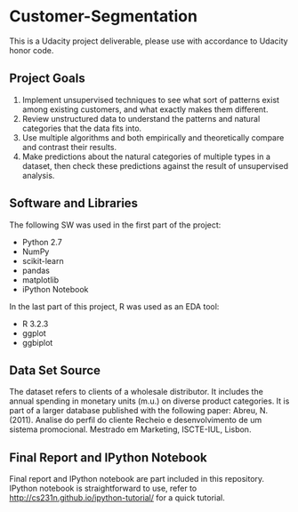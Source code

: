 # Customer-Segmentation
This is a Udacity project deliverable, please use with accordance to Udacity honor code.

## Project Goals
1. Implement unsupervised techniques to see what sort of patterns exist among existing customers, and what exactly makes them different.
2. Review unstructured data to understand the patterns and natural categories that the data fits into.
3. Use multiple algorithms and both empirically and theoretically compare and contrast their results.
4. Make predictions about the natural categories of multiple types in a dataset, then check these predictions against the result of unsupervised analysis.

## Software and Libraries
The following SW was used in the first part of the project:
* Python 2.7
* NumPy
* scikit-learn
* pandas
* matplotlib
* iPython Notebook

In the last part of this project, R was used as an EDA tool:
* R 3.2.3
* ggplot
* ggbiplot

## Data Set Source
The dataset refers to clients of a wholesale distributor. It includes the annual spending in monetary units (m.u.) on diverse product categories.
It is part of a larger database published with the following paper:
Abreu, N. (2011). Analise do perfil do cliente Recheio e desenvolvimento de um sistema promocional. Mestrado em Marketing, ISCTE-IUL, Lisbon.

## Final Report and IPython Notebook
Final report and IPython notebook are part included in this repository. IPython notebook is straightforward to use, refer to http://cs231n.github.io/ipython-tutorial/ for a quick tutorial.
